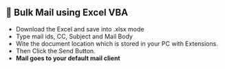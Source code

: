 ## 📧 Bulk Mail using Excel VBA 
- Download the Excel and save into .xlsx mode
- Type mail ids, CC, Subject and Mail Body
- Wite the document location which is stored in your PC with Extensions.
- Then Click the Send Button.
- **Mail goes to your default mail client**
